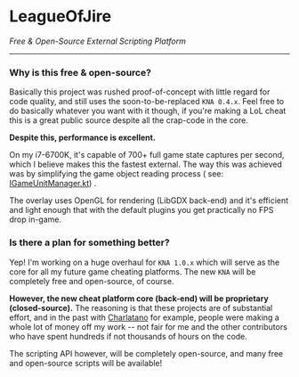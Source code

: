 # LeagueOfJire

_Free & Open-Source External Scripting Platform_

---

### Why is this free & open-source?

Basically this project was rushed proof-of-concept with little regard for code quality, and still uses the
soon-to-be-replaced `KNA 0.4.x`. Feel free to do basically whatever you want with it though, if you're making a LoL
cheat this is a great public source despite all the crap-code in the core.

**Despite this, performance is excellent.**

On my i7-6700K, it's capable of 700+ full game state captures per second, which I believe makes this the fastest
external. The way this was achieved was by simplifying the game object reading process (
see: [IGameUnitManager.kt](https://github.com/Jire/leagueofjire/blob/main/core/src/main/kotlin/com/leagueofjire/core/game/IGameUnitManager.kt#L61))
.

The overlay uses OpenGL for rendering (LibGDX back-end) and it's efficient and light enough that with the default
plugins you get practically no FPS drop in-game.

### Is there a plan for something better?

Yep! I'm working on a huge overhaul for `KNA 1.0.x` which will serve as the core for all my future game cheating
platforms. The new `KNA` will be completely free and open-source, of course.

**However, the new cheat platform core (back-end) will be proprietary (closed-source).** The reasoning is that these
projects are of substantial effort, and in the past with [Charlatano](https://github.com/Jire/Charlatano) for example,
people were making a whole lot of money off my work -- not fair for me and the other contributors who have spent
hundreds if not thousands of hours on the code.

The scripting API however, will be completely open-source, and many free and open-source scripts will be available!